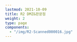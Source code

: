 ```yaml
---
lastmod: 2021-10-09
title: R2 DMZ&판문점
weight: 2
type: page
components: 
  - "/img/R2-Scanned000016.jpg"
---
```

